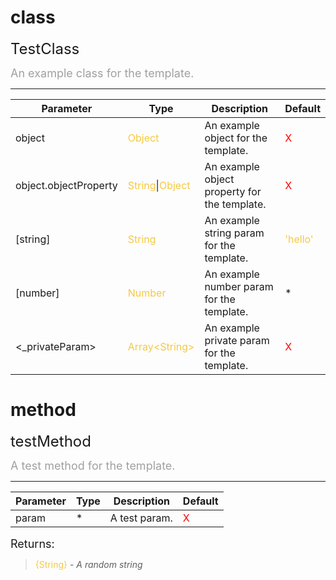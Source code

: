 # class
<font size='+2'>TestClass</font>

<font size='+1' color='#a0a0a0'>An example class for the template.</font>

---
Parameter|Type|Description|Default
---------|----|-----------|-------
object|<font color='#f5c842'>Object</font>|An example object for the template.|<font color='red'>X</font>
object<span>.</span>objectProperty|<font color='#f5c842'>String</font>\|<font color='#f5c842'>Object</font>|An example object property for the template.|<font color='red'>X</font>
[string]|<font color='#f5c842'>String</font>|An example string param for the template.|<font color='#f5c842'>'hello'</font>
[number]|<font color='#f5c842'>Number</font>|An example number param for the template.|*
<_privateParam>|<font color='#f5c842'>Array<span><</span>String<span>></span></font>|An example private param for the template.|<font color='red'>X</font>

# method
<font size='+2'>testMethod</font>

<font size='+1' color='#a0a0a0'>A test method for the template.</font>

---
Parameter|Type|Description|Default
---------|----|-----------|-------
param|*|A test param.|<font color='red'>X</font>
<font size='+1'>Returns:</font>
> <font color='#f5c842'>{String}</font> - *A random string*